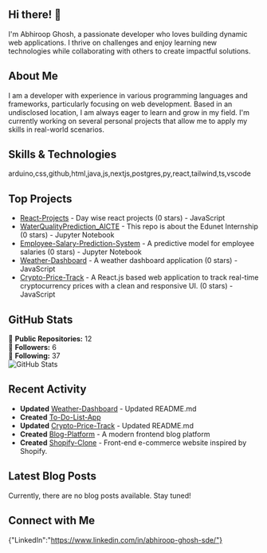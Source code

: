 ## Hi there! 👋

I'm Abhiroop Ghosh, a passionate developer who loves building dynamic web applications. I thrive on challenges and enjoy learning new technologies while collaborating with others to create impactful solutions.

## About Me

I am a developer with experience in various programming languages and frameworks, particularly focusing on web development. Based in an undisclosed location, I am always eager to learn and grow in my field. I'm currently working on several personal projects that allow me to apply my skills in real-world scenarios.

## Skills & Technologies

arduino,css,github,html,java,js,nextjs,postgres,py,react,tailwind,ts,vscode

## Top Projects

- [React-Projects](https://github.com/AbhiroopGhosh-007/React-Projects) - Day wise react projects (0 stars) - JavaScript
- [WaterQualityPrediction_AICTE](https://github.com/AbhiroopGhosh-007/WaterQualityPrediction_AICTE) - This repo is about the Edunet Internship (0 stars) - Jupyter Notebook
- [Employee-Salary-Prediction-System](https://github.com/AbhiroopGhosh-007/Employee-Salary-Prediction-System) - A predictive model for employee salaries (0 stars) - Jupyter Notebook
- [Weather-Dashboard](https://github.com/AbhiroopGhosh-007/Weather-Dashboard) - A weather dashboard application (0 stars) - JavaScript
- [Crypto-Price-Track](https://github.com/AbhiroopGhosh-007/Crypto-Price-Track) - A React.js based web application to track real-time cryptocurrency prices with a clean and responsive UI. (0 stars) - JavaScript

## GitHub Stats

🌟 **Public Repositories:** 12  
👥 **Followers:** 6  
👤 **Following:** 37  
![GitHub Stats](https://github-readme-stats.vercel.app/api?username=AbhiroopGhosh-007&show_icons=true&theme=radical)

## Recent Activity

- **Updated** [Weather-Dashboard](https://github.com/AbhiroopGhosh-007/Weather-Dashboard) - Updated README.md  
- **Created** [To-Do-List-App](https://github.com/AbhiroopGhosh-007/To-Do-List-App)  
- **Updated** [Crypto-Price-Track](https://github.com/AbhiroopGhosh-007/Crypto-Price-Track) - Updated README.md  
- **Created** [Blog-Platform](https://github.com/AbhiroopGhosh-007/Blog-Platform) - A modern frontend blog platform  
- **Created** [Shopify-Clone](https://github.com/AbhiroopGhosh-007/Shopify-Clone) - Front-end e-commerce website inspired by Shopify.

## Latest Blog Posts

Currently, there are no blog posts available. Stay tuned!

## Connect with Me

{"LinkedIn":"https://www.linkedin.com/in/abhiroop-ghosh-sde/"}